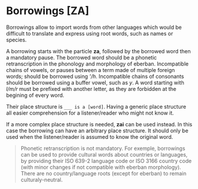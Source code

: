 # Borrowings [ZA]

Borrowings allow to import words from other languages which would be difficult
to translate and express using root words, such as names or species.

A borrowing starts with the particle **za**, followed by the borrowed word then
a mandatory pause. The borrowed word should be a phonetic retranscription in
the phonology and morphology of eberban. Incompatible chains of vowels, or
pauses between a term made of multiple foreign words; should be borrowed using
*'/h*. Incompatible chains of consonants should be borrowed using a buffer vowel,
such as *y*. A word starting with *l/m/r* must be prefixed with another letter,
as they are forbidden at the begining of every word.

Their place structure is `___ is a [word]`. Having a generic place structure
all easier comprehension for a listener/reader who might not know it.

If a more complex place structure is needed, **zai** can be used instead.
In this case the borrowing can have an arbitrary place structure. It should
only be used when the listener/reader is assumed to know the original word.

> Phonetic retranscription is not mandatory. For exemple, borrowings can be
> used to provide cultural words about countries or languages, by
> providing their ISO 639-2 language code or ISO 3166 country code (with
> minor changes if not compatible with eberban morphology). There are no
> country/language roots (except for eberban) to remain culturaly-neutral. 